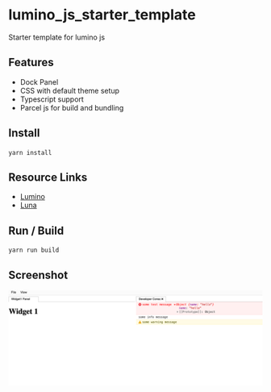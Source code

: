 # lumino_js_starter_template

Starter template for lumino js

## Features
 - Dock Panel
 - CSS with default theme setup
 - Typescript support
 - Parcel js for build and bundling

## Install
```
yarn install 
```
## Resource Links

 - [Lumino](https://github.com/jupyterlab/lumino)
 - [Luna](https://luna.liriliri.io/?path=/story/console--console)

## Run / Build
```
yarn run build
```

## Screenshot

![alt text](https://raw.githubusercontent.com/vivekg13186/lumino_js_starter_template/master/screenshot.png)
